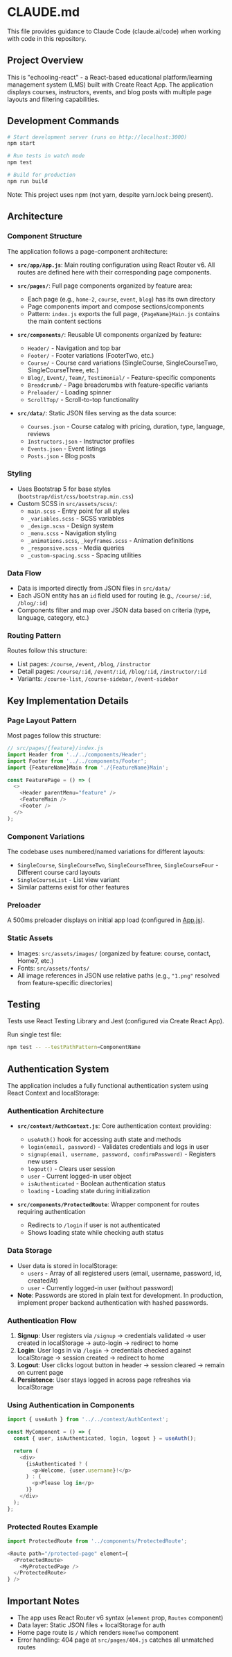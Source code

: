 # CLAUDE.md

This file provides guidance to Claude Code (claude.ai/code) when working with code in this repository.

## Project Overview

This is "echooling-react" - a React-based educational platform/learning management system (LMS) built with Create React App. The application displays courses, instructors, events, and blog posts with multiple page layouts and filtering capabilities.

## Development Commands

```bash
# Start development server (runs on http://localhost:3000)
npm start

# Run tests in watch mode
npm test

# Build for production
npm run build
```

Note: This project uses npm (not yarn, despite yarn.lock being present).

## Architecture

### Component Structure

The application follows a page-component architecture:

- **`src/app/App.js`**: Main routing configuration using React Router v6. All routes are defined here with their corresponding page components.

- **`src/pages/`**: Full page components organized by feature area:
  - Each page (e.g., `home-2`, `course`, `event`, `blog`) has its own directory
  - Page components import and compose sections/components
  - Pattern: `index.js` exports the full page, `{PageName}Main.js` contains the main content sections

- **`src/components/`**: Reusable UI components organized by feature:
  - `Header/` - Navigation and top bar
  - `Footer/` - Footer variations (FooterTwo, etc.)
  - `Course/` - Course card variations (SingleCourse, SingleCourseTwo, SingleCourseThree, etc.)
  - `Blog/`, `Event/`, `Team/`, `Testimonial/` - Feature-specific components
  - `Breadcrumb/` - Page breadcrumbs with feature-specific variants
  - `Preloader/` - Loading spinner
  - `ScrollTop/` - Scroll-to-top functionality

- **`src/data/`**: Static JSON files serving as the data source:
  - `Courses.json` - Course catalog with pricing, duration, type, language, reviews
  - `Instructors.json` - Instructor profiles
  - `Events.json` - Event listings
  - `Posts.json` - Blog posts

### Styling

- Uses Bootstrap 5 for base styles (`bootstrap/dist/css/bootstrap.min.css`)
- Custom SCSS in `src/assets/scss/`:
  - `main.scss` - Entry point for all styles
  - `_variables.scss` - SCSS variables
  - `_design.scss` - Design system
  - `_menu.scss` - Navigation styling
  - `_animations.scss`, `_keyframes.scss` - Animation definitions
  - `_responsive.scss` - Media queries
  - `_custom-spacing.scss` - Spacing utilities

### Data Flow

- Data is imported directly from JSON files in `src/data/`
- Each JSON entity has an `id` field used for routing (e.g., `/course/:id`, `/blog/:id`)
- Components filter and map over JSON data based on criteria (type, language, category, etc.)

### Routing Pattern

Routes follow this structure:
- List pages: `/course`, `/event`, `/blog`, `/instructor`
- Detail pages: `/course/:id`, `/event/:id`, `/blog/:id`, `/instructor/:id`
- Variants: `/course-list`, `/course-sidebar`, `/event-sidebar`

## Key Implementation Details

### Page Layout Pattern

Most pages follow this structure:
```javascript
// src/pages/{feature}/index.js
import Header from '../../components/Header';
import Footer from '../../components/Footer';
import {FeatureName}Main from './{FeatureName}Main';

const FeaturePage = () => (
  <>
    <Header parentMenu="feature" />
    <FeatureMain />
    <Footer />
  </>
);
```

### Component Variations

The codebase uses numbered/named variations for different layouts:
- `SingleCourse`, `SingleCourseTwo`, `SingleCourseThree`, `SingleCourseFour` - Different course card layouts
- `SingleCourseList` - List view variant
- Similar patterns exist for other features

### Preloader

A 500ms preloader displays on initial app load (configured in [App.js](src/app/App.js#L28-L34)).

### Static Assets

- Images: `src/assets/images/` (organized by feature: course, contact, Home7, etc.)
- Fonts: `src/assets/fonts/`
- All image references in JSON use relative paths (e.g., `"1.png"` resolved from feature-specific directories)

## Testing

Tests use React Testing Library and Jest (configured via Create React App).

Run single test file:
```bash
npm test -- --testPathPattern=ComponentName
```

## Authentication System

The application includes a fully functional authentication system using React Context and localStorage:

### Authentication Architecture

- **`src/context/AuthContext.js`**: Core authentication context providing:
  - `useAuth()` hook for accessing auth state and methods
  - `login(email, password)` - Validates credentials and logs in user
  - `signup(email, username, password, confirmPassword)` - Registers new users
  - `logout()` - Clears user session
  - `user` - Current logged-in user object
  - `isAuthenticated` - Boolean authentication status
  - `loading` - Loading state during initialization

- **`src/components/ProtectedRoute`**: Wrapper component for routes requiring authentication
  - Redirects to `/login` if user is not authenticated
  - Shows loading state while checking auth status

### Data Storage

- User data is stored in localStorage:
  - `users` - Array of all registered users (email, username, password, id, createdAt)
  - `user` - Currently logged-in user (without password)
- **Note**: Passwords are stored in plain text for development. In production, implement proper backend authentication with hashed passwords.

### Authentication Flow

1. **Signup**: User registers via `/signup` → credentials validated → user created in localStorage → auto-login → redirect to home
2. **Login**: User logs in via `/login` → credentials checked against localStorage → session created → redirect to home
3. **Logout**: User clicks logout button in header → session cleared → remain on current page
4. **Persistence**: User stays logged in across page refreshes via localStorage

### Using Authentication in Components

```javascript
import { useAuth } from '../../context/AuthContext';

const MyComponent = () => {
  const { user, isAuthenticated, login, logout } = useAuth();

  return (
    <div>
      {isAuthenticated ? (
        <p>Welcome, {user.username}!</p>
      ) : (
        <p>Please log in</p>
      )}
    </div>
  );
};
```

### Protected Routes Example

```javascript
import ProtectedRoute from '../components/ProtectedRoute';

<Route path="/protected-page" element={
  <ProtectedRoute>
    <MyProtectedPage />
  </ProtectedRoute>
} />
```

## Important Notes

- The app uses React Router v6 syntax (`element` prop, `Routes` component)
- Data layer: Static JSON files + localStorage for auth
- Home page route is `/` which renders `HomeTwo` component
- Error handling: 404 page at `src/pages/404.js` catches all unmatched routes
